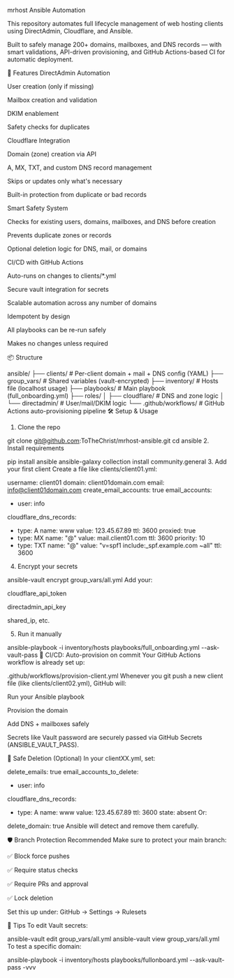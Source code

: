 mrhost Ansible Automation

This repository automates full lifecycle management of web hosting clients using DirectAdmin, Cloudflare, and Ansible.

Built to safely manage 200+ domains, mailboxes, and DNS records — with smart validations, API-driven provisioning, and GitHub Actions-based CI for automatic deployment.

🚀 Features
DirectAdmin Automation

User creation (only if missing)

Mailbox creation and validation

DKIM enablement

Safety checks for duplicates

Cloudflare Integration

Domain (zone) creation via API

A, MX, TXT, and custom DNS record management

Skips or updates only what's necessary

Built-in protection from duplicate or bad records

Smart Safety System

Checks for existing users, domains, mailboxes, and DNS before creation

Prevents duplicate zones or records

Optional deletion logic for DNS, mail, or domains

CI/CD with GitHub Actions

Auto-runs on changes to clients/*.yml

Secure vault integration for secrets

Scalable automation across any number of domains

Idempotent by design

All playbooks can be re-run safely

Makes no changes unless required

📦 Structure

ansible/
├── clients/                # Per-client domain + mail + DNS config (YAML)
├── group_vars/             # Shared variables (vault-encrypted)
├── inventory/              # Hosts file (localhost usage)
├── playbooks/              # Main playbook (full_onboarding.yml)
├── roles/
│   ├── cloudflare/         # DNS and zone logic
│   └── directadmin/        # User/mail/DKIM logic
└── .github/workflows/      # GitHub Actions auto-provisioning pipeline
🛠️ Setup & Usage
1. Clone the repo

git clone git@github.com:ToTheChrist/mrhost-ansible.git
cd ansible
2. Install requirements

pip install ansible
ansible-galaxy collection install community.general
3. Add your first client
Create a file like clients/client01.yml:


username: client01
domain: client01domain.com
email: info@client01domain.com
create_email_accounts: true
email_accounts:
  - user: info

cloudflare_dns_records:
  - type: A
    name: www
    value: 123.45.67.89
    ttl: 3600
    proxied: true
  - type: MX
    name: "@"
    value: mail.client01.com
    ttl: 3600
    priority: 10
  - type: TXT
    name: "@"
    value: "v=spf1 include:_spf.example.com ~all"
    ttl: 3600
4. Encrypt your secrets

ansible-vault encrypt group_vars/all.yml
Add your:

cloudflare_api_token

directadmin_api_key

shared_ip, etc.

5. Run it manually

ansible-playbook -i inventory/hosts playbooks/full_onboarding.yml --ask-vault-pass
🤖 CI/CD: Auto-provision on commit
Your GitHub Actions workflow is already set up:


.github/workflows/provision-client.yml
Whenever you git push a new client file (like clients/client02.yml), GitHub will:

Run your Ansible playbook

Provision the domain

Add DNS + mailboxes safely

Secrets like Vault password are securely passed via GitHub Secrets (ANSIBLE_VAULT_PASS).

🧼 Safe Deletion (Optional)
In your clientXX.yml, set:

delete_emails: true
email_accounts_to_delete:
  - user: info

cloudflare_dns_records:
  - type: A
    name: www
    value: 123.45.67.89
    ttl: 3600
    state: absent
Or:


delete_domain: true
Ansible will detect and remove them carefully.

🛡 Branch Protection Recommended
Make sure to protect your main branch:

✅ Block force pushes

✅ Require status checks

✅ Require PRs and approval

✅ Lock deletion

Set this up under: GitHub → Settings → Rulesets

🧠 Tips
To edit Vault secrets:

ansible-vault edit group_vars/all.yml
ansible-vault view group_vars/all.yml
To test a specific domain:


ansible-playbook -i inventory/hosts playbooks/fullonboard.yml --ask-vault-pass -vvv

